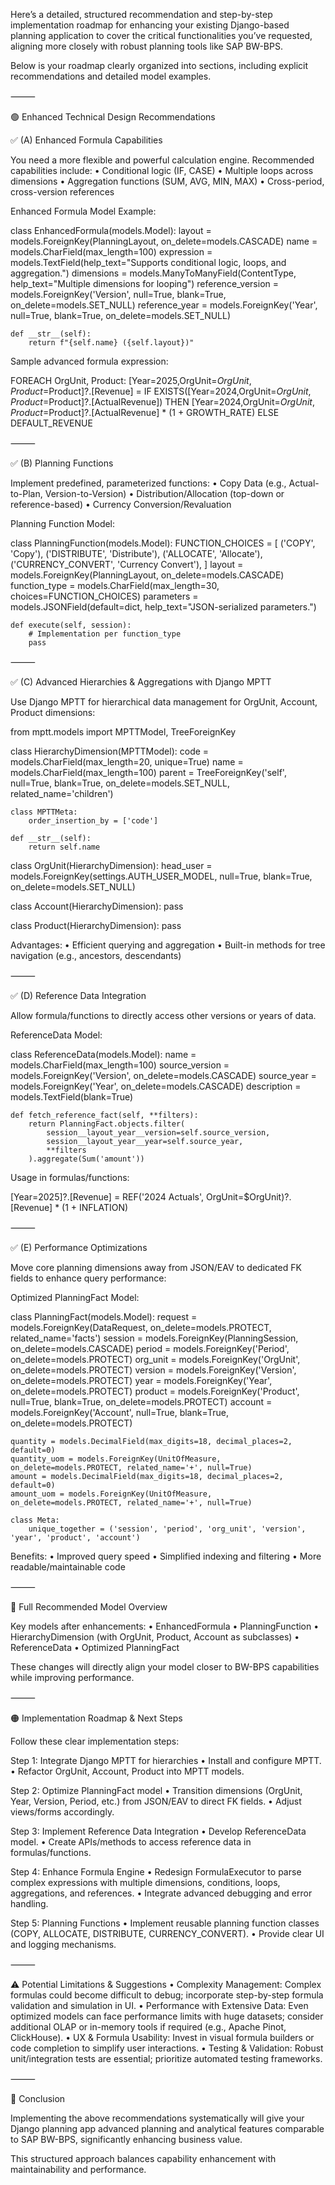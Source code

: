 Here’s a detailed, structured recommendation and step-by-step implementation roadmap for enhancing your existing Django-based planning application to cover the critical functionalities you’ve requested, aligning more closely with robust planning tools like SAP BW-BPS.

Below is your roadmap clearly organized into sections, including explicit recommendations and detailed model examples.

⸻

🟢 Enhanced Technical Design Recommendations

✅ (A) Enhanced Formula Capabilities

You need a more flexible and powerful calculation engine. Recommended capabilities include:
	•	Conditional logic (IF, CASE)
	•	Multiple loops across dimensions
	•	Aggregation functions (SUM, AVG, MIN, MAX)
	•	Cross-period, cross-version references

Enhanced Formula Model Example:

class EnhancedFormula(models.Model):
    layout = models.ForeignKey(PlanningLayout, on_delete=models.CASCADE)
    name = models.CharField(max_length=100)
    expression = models.TextField(help_text="Supports conditional logic, loops, and aggregation.")
    dimensions = models.ManyToManyField(ContentType, help_text="Multiple dimensions for looping")
    reference_version = models.ForeignKey('Version', null=True, blank=True, on_delete=models.SET_NULL)
    reference_year = models.ForeignKey('Year', null=True, blank=True, on_delete=models.SET_NULL)
    
    def __str__(self):
        return f"{self.name} ({self.layout})"

Sample advanced formula expression:

FOREACH OrgUnit, Product:
  [Year=2025,OrgUnit=$OrgUnit,Product=$Product]?.[Revenue] =
    IF EXISTS([Year=2024,OrgUnit=$OrgUnit,Product=$Product]?.[ActualRevenue]) THEN
      [Year=2024,OrgUnit=$OrgUnit,Product=$Product]?.[ActualRevenue] * (1 + GROWTH_RATE)
    ELSE
      DEFAULT_REVENUE


⸻

✅ (B) Planning Functions

Implement predefined, parameterized functions:
	•	Copy Data (e.g., Actual-to-Plan, Version-to-Version)
	•	Distribution/Allocation (top-down or reference-based)
	•	Currency Conversion/Revaluation

Planning Function Model:

class PlanningFunction(models.Model):
    FUNCTION_CHOICES = [
        ('COPY', 'Copy'),
        ('DISTRIBUTE', 'Distribute'),
        ('ALLOCATE', 'Allocate'),
        ('CURRENCY_CONVERT', 'Currency Convert'),
    ]
    layout = models.ForeignKey(PlanningLayout, on_delete=models.CASCADE)
    function_type = models.CharField(max_length=30, choices=FUNCTION_CHOICES)
    parameters = models.JSONField(default=dict, help_text="JSON-serialized parameters.")
    
    def execute(self, session):
        # Implementation per function_type
        pass


⸻

✅ (C) Advanced Hierarchies & Aggregations with Django MPTT

Use Django MPTT for hierarchical data management for OrgUnit, Account, Product dimensions:

from mptt.models import MPTTModel, TreeForeignKey

class HierarchyDimension(MPTTModel):
    code = models.CharField(max_length=20, unique=True)
    name = models.CharField(max_length=100)
    parent = TreeForeignKey('self', null=True, blank=True, on_delete=models.SET_NULL, related_name='children')

    class MPTTMeta:
        order_insertion_by = ['code']

    def __str__(self):
        return self.name

class OrgUnit(HierarchyDimension):
    head_user = models.ForeignKey(settings.AUTH_USER_MODEL, null=True, blank=True, on_delete=models.SET_NULL)

class Account(HierarchyDimension):
    pass

class Product(HierarchyDimension):
    pass

Advantages:
	•	Efficient querying and aggregation
	•	Built-in methods for tree navigation (e.g., ancestors, descendants)

⸻

✅ (D) Reference Data Integration

Allow formula/functions to directly access other versions or years of data.

ReferenceData Model:

class ReferenceData(models.Model):
    name = models.CharField(max_length=100)
    source_version = models.ForeignKey('Version', on_delete=models.CASCADE)
    source_year = models.ForeignKey('Year', on_delete=models.CASCADE)
    description = models.TextField(blank=True)
    
    def fetch_reference_fact(self, **filters):
        return PlanningFact.objects.filter(
            session__layout_year__version=self.source_version,
            session__layout_year__year=self.source_year,
            **filters
        ).aggregate(Sum('amount'))

Usage in formulas/functions:

[Year=2025]?.[Revenue] = REF('2024 Actuals', OrgUnit=$OrgUnit)?.[Revenue] * (1 + INFLATION)


⸻

✅ (E) Performance Optimizations

Move core planning dimensions away from JSON/EAV to dedicated FK fields to enhance query performance:

Optimized PlanningFact Model:

class PlanningFact(models.Model):
    request = models.ForeignKey(DataRequest, on_delete=models.PROTECT, related_name='facts')
    session = models.ForeignKey(PlanningSession, on_delete=models.CASCADE)
    period = models.ForeignKey('Period', on_delete=models.PROTECT)
    org_unit = models.ForeignKey('OrgUnit', on_delete=models.PROTECT)
    version = models.ForeignKey('Version', on_delete=models.PROTECT)
    year = models.ForeignKey('Year', on_delete=models.PROTECT)
    product = models.ForeignKey('Product', null=True, blank=True, on_delete=models.PROTECT)
    account = models.ForeignKey('Account', null=True, blank=True, on_delete=models.PROTECT)
    
    quantity = models.DecimalField(max_digits=18, decimal_places=2, default=0)
    quantity_uom = models.ForeignKey(UnitOfMeasure, on_delete=models.PROTECT, related_name='+', null=True)
    amount = models.DecimalField(max_digits=18, decimal_places=2, default=0)
    amount_uom = models.ForeignKey(UnitOfMeasure, on_delete=models.PROTECT, related_name='+', null=True)

    class Meta:
        unique_together = ('session', 'period', 'org_unit', 'version', 'year', 'product', 'account')

Benefits:
	•	Improved query speed
	•	Simplified indexing and filtering
	•	More readable/maintainable code

⸻

🔵 Full Recommended Model Overview

Key models after enhancements:
	•	EnhancedFormula
	•	PlanningFunction
	•	HierarchyDimension (with OrgUnit, Product, Account as subclasses)
	•	ReferenceData
	•	Optimized PlanningFact

These changes will directly align your model closer to BW-BPS capabilities while improving performance.

⸻

🟠 Implementation Roadmap & Next Steps

Follow these clear implementation steps:

Step 1: Integrate Django MPTT for hierarchies
	•	Install and configure MPTT.
	•	Refactor OrgUnit, Account, Product into MPTT models.

Step 2: Optimize PlanningFact model
	•	Transition dimensions (OrgUnit, Year, Version, Period, etc.) from JSON/EAV to direct FK fields.
	•	Adjust views/forms accordingly.

Step 3: Implement Reference Data Integration
	•	Develop ReferenceData model.
	•	Create APIs/methods to access reference data in formulas/functions.

Step 4: Enhance Formula Engine
	•	Redesign FormulaExecutor to parse complex expressions with multiple dimensions, conditions, loops, aggregations, and references.
	•	Integrate advanced debugging and error handling.

Step 5: Planning Functions
	•	Implement reusable planning function classes (COPY, ALLOCATE, DISTRIBUTE, CURRENCY_CONVERT).
	•	Provide clear UI and logging mechanisms.

⸻

⚠️ Potential Limitations & Suggestions
	•	Complexity Management:
Complex formulas could become difficult to debug; incorporate step-by-step formula validation and simulation in UI.
	•	Performance with Extensive Data:
Even optimized models can face performance limits with huge datasets; consider additional OLAP or in-memory tools if required (e.g., Apache Pinot, ClickHouse).
	•	UX & Formula Usability:
Invest in visual formula builders or code completion to simplify user interactions.
	•	Testing & Validation:
Robust unit/integration tests are essential; prioritize automated testing frameworks.

⸻

🚩 Conclusion

Implementing the above recommendations systematically will give your Django planning app advanced planning and analytical features comparable to SAP BW-BPS, significantly enhancing business value.

This structured approach balances capability enhancement with maintainability and performance.
